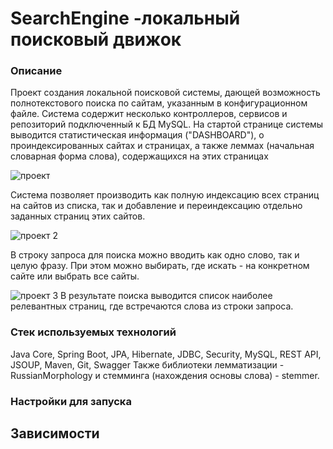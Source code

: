 # SearchEngine -локальный поисковый движок

### Описание
Проект создания локальной поисковой системы, дающей возможность полнотекстового поиска по сайтам, указанным в конфигурационном файле. Система содержит несколько контроллеров, сервисов и репозиторий подключенный к БД MySQL.
На стартой странице системы выводится статистическая информация ("DASHBOARD"), о проиндексированных сайтах и страницах, а также леммах (начальная словарная форма слова), содержащихся на этих страницах

![проект](https://github.com/Misha7547/searchengines/assets/117103365/0e7ae8c2-997f-4121-9494-c0a020075805)

Система позволяет производить как полную индексацию всех страниц на сайтов из списка, так и добавление и переиндексацию отдельно заданных страниц этих сайтов.

![проект 2](https://github.com/Misha7547/searchengines/assets/117103365/12d4cbf1-f94d-4fa8-9e8c-fcfab001fb62)

В строку запроса для поиска можно вводить как одно слово, так и целую фразу. При этом можно выбирать, где искать - на конкретном сайте или выбрать все сайты.

![проект 3 ](https://github.com/Misha7547/searchengines/assets/117103365/af7f1c37-1795-472d-bc72-408969c8c16e)
В результате поиска выводится список наиболее релевантных страниц, где встречаются слова из строки запроса.


### Стек используемых технологий

Java Core, Spring Boot, JPA, Hibernate, JDBC, Security, MySQL, REST API, JSOUP, Maven, Git, Swagger
Также библиотеки лемматизации - RussianMorphology и стемминга (нахождения основы слова) - stemmer.

### Настройки для запуска

## Зависимости
